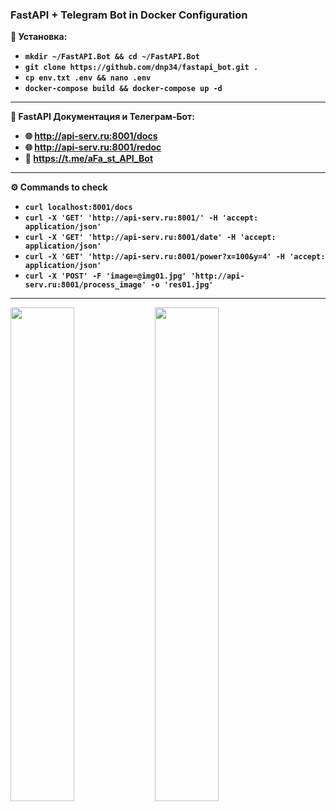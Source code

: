 ### FastAPI + Telegram Bot in Docker Configuration

**💾 Установка:**

- **`mkdir ~/FastAPI.Bot && cd ~/FastAPI.Bot`**
- **`git clone https://github.com/dnp34/fastapi_bot.git .`**
- **`cp env.txt .env && nano .env`**
- **`docker-compose build && docker-compose up -d`**

---

**📡 FastAPI Документация и Телеграм-Бот:**

- **🌐 http://api-serv.ru:8001/docs**
- **🌐 http://api-serv.ru:8001/redoc**
- **💎 https://t.me/aFa_st_API_Bot**

---

**⚙️ Commands to check**

- **`curl localhost:8001/docs`**
- **`curl -X 'GET' 'http://api-serv.ru:8001/' -H 'accept: application/json'`**
- **`curl -X 'GET' 'http://api-serv.ru:8001/date' -H 'accept: application/json'`**
- **`curl -X 'GET' 'http://api-serv.ru:8001/power?x=100&y=4' -H 'accept: application/json'`**
- **`curl -X 'POST' -F 'image=@img01.jpg' 'http://api-serv.ru:8001/process_image' -o 'res01.jpg'`**

---

<p>
<img src="https://raw.githubusercontent.com/terrainternship/rostelecom_tree_segmentation/dev/command/Dmitry_Panfilov/images/bot01.jpg" width="45%">
<img src="https://raw.githubusercontent.com/terrainternship/rostelecom_tree_segmentation/dev/command/Dmitry_Panfilov/images/bot02.jpg" width="45%">
</p><br>
